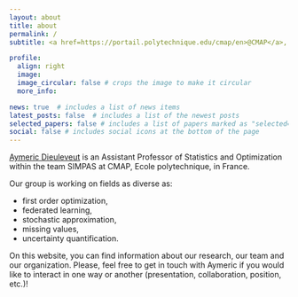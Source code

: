 ```yaml
---
layout: about
title: about
permalink: /
subtitle: <a href=https://portail.polytechnique.edu/cmap/en>@CMAP</a>, Ecole polytechnique. Palaiseau, France.

profile:
  align: right
  image:
  image_circular: false # crops the image to make it circular
  more_info:

news: true  # includes a list of news items
latest_posts: false  # includes a list of the newest posts
selected_papers: false # includes a list of papers marked as "selected={true}"
social: false # includes social icons at the bottom of the page
---
```


[Aymeric Dieuleveut](http://www.cmap.polytechnique.fr/~aymeric.dieuleveut/) is an Assistant Professor of Statistics and Optimization within the team SIMPAS at CMAP, Ecole polytechnique, in France.

Our group is working on fields as diverse as:
- first order optimization,
- federated learning,
- stochastic approximation,
- missing values,
- uncertainty quantification.

On this website, you can find information about our research, our team and our organization. Please, feel free to get in touch with Aymeric if you would like to interact in one way or another (presentation, collaboration, position, etc.)! 
